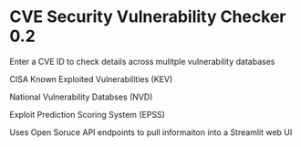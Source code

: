 # CVE Security Vulnerability Checker 0.2
Enter a CVE ID to check details across mulitple vulnerability databases

CISA Known Exploited Vulnerabilities (KEV)

National Vulnerability Databses (NVD)

Exploit Prediction Scoring System (EPSS)

Uses Open Soruce API endpoints to pull informaiton into a Streamlit web UI
